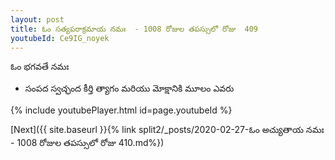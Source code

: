 ```yaml
---
layout: post
title: ఓం సత్యపరాక్రమాయ నమః  - 1008 రోజుల తపస్సులో రోజు  409
youtubeId: Ce9IG_noyek
---
```

 
 
 ఓం భగవతే నమః  
 
 -  సంపద స్వచ్ఛంద కీర్తి త్యాగం మరియు మోక్షానికి మూలం ఎవరు 
 
  
 
  
 
 
 
 
 
 


{% include youtubePlayer.html id=page.youtubeId %}
 
[Next]({{ site.baseurl }}{% link  split2/_posts/2020-02-27-ఓం అచ్యుతాయ నమః  - 1008 రోజుల తపస్సులో రోజు  410.md%})
 
